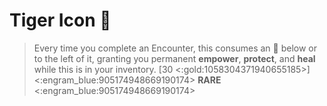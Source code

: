 # Tiger Icon 🐯 
> Every time you complete an Encounter, this consumes an 🏺 below or to the left of it, granting you permanent __empower__, __protect__, and __heal__ while this is in your inventory. [30 <:gold:1058304371940655185>]
<:engram_blue:905174948669190174> __RARE__ <:engram_blue:905174948669190174>